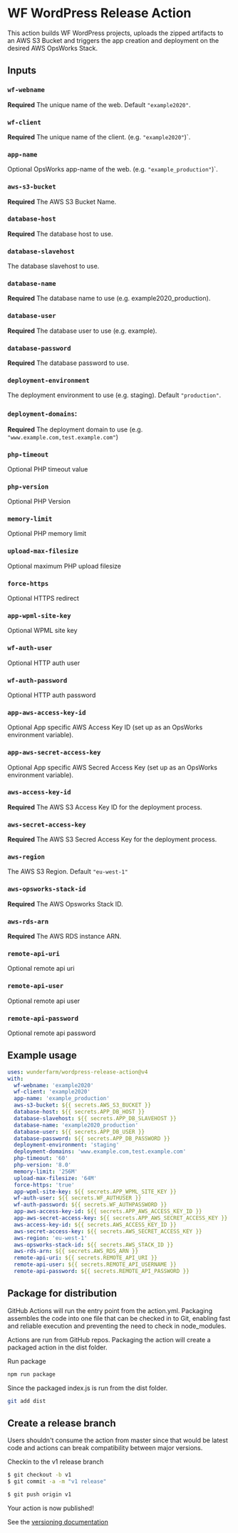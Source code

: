 # WF WordPress Release Action

This action builds WF WordPress projects, uploads the zipped artifacts to an AWS S3 Bucket and triggers the app creation and deployment on the desired AWS OpsWorks Stack.

## Inputs

### `wf-webname`
**Required** The unique name of the web. Default `"example2020"`.

### `wf-client`
**Required** The unique name of the client. (e.g. `"example2020"`)`.

### `app-name`
Optional OpsWorks app-name of the web. (e.g. `"example_production"`)`.

### `aws-s3-bucket`
**Required** The AWS S3 Bucket Name.

### `database-host`
**Required** The database host to use.

### `database-slavehost`
The database slavehost to use.

### `database-name`
**Required** The database name to use (e.g. example2020_production).

### `database-user`
**Required** The database user to use (e.g. example).

### `database-password`
**Required** The database password to use.

### `deployment-environment`
The deployment environment to use (e.g. staging). Default `"production"`.

### `deployment-domains`:
**Required** The deployment domain to use (e.g. `"www.example.com,test.example.com"`)

### `php-timeout`
Optional PHP timeout value

### `php-version`
Optional PHP Version

### `memory-limit`
Optional PHP memory limit

### `upload-max-filesize`
Optional maximum PHP upload filesize

### `force-https`
Optional HTTPS redirect

### `app-wpml-site-key`
Optional WPML site key

### `wf-auth-user`
Optional HTTP auth user

### `wf-auth-password`
Optional HTTP auth password

### `app-aws-access-key-id`
Optional App specific AWS Access Key ID (set up as an OpsWorks environment variable).

### `app-aws-secret-access-key`
Optional App specific AWS Secred Access Key (set up as an OpsWorks environment variable).

### `aws-access-key-id`
**Required** The AWS S3 Access Key ID for the deployment process.

### `aws-secret-access-key`
**Required** The AWS S3 Secred Access Key for the deployment process.

### `aws-region`
The AWS S3 Region. Default `"eu-west-1"`

### `aws-opsworks-stack-id`
**Required** The AWS Opsworks Stack ID.

### `aws-rds-arn`
**Required** The AWS RDS instance ARN. 

### `remote-api-uri`
Optional remote api uri

### `remote-api-user`
Optional remote api user

### `remote-api-password`
Optional remote api password

## Example usage
```yaml
uses: wunderfarm/wordpress-release-action@v4
with:
  wf-webname: 'example2020'
  wf-client: 'example2020'
  app-name: 'example_production'
  aws-s3-bucket: ${{ secrets.AWS_S3_BUCKET }}
  database-host: ${{ secrets.APP_DB_HOST }}
  database-slavehost: ${{ secrets.APP_DB_SLAVEHOST }}
  database-name: 'example2020_production'
  database-user: ${{ secrets.APP_DB_USER }}
  database-password: ${{ secrets.APP_DB_PASSWORD }}
  deployment-environment: 'staging'
  deployment-domains: 'www.example.com,test.example.com'
  php-timeout: '60'
  php-version: '8.0'
  memory-limit: '256M'
  upload-max-filesize: '64M'
  force-https: 'true'
  app-wpml-site-key: ${{ secrets.APP_WPML_SITE_KEY }}
  wf-auth-user: ${{ secrets.WF_AUTHUSER }}
  wf-auth-password: ${{ secrets.WF_AUTHPASSWORD }}
  app-aws-access-key-id: ${{ secrets.APP_AWS_ACCESS_KEY_ID }}
  app-aws-secret-access-key: ${{ secrets.APP_AWS_SECRET_ACCESS_KEY }}
  aws-access-key-id: ${{ secrets.AWS_ACCESS_KEY_ID }}
  aws-secret-access-key: ${{ secrets.AWS_SECRET_ACCESS_KEY }}
  aws-region: 'eu-west-1'
  aws-opsworks-stack-id: ${{ secrets.AWS_STACK_ID }}
  aws-rds-arn: ${{ secrets.AWS_RDS_ARN }}
  remote-api-uri: ${{ secrets.REMOTE_API_URI }}
  remote-api-user: ${{ secrets.REMOTE_API_USERNAME }}
  remote-api-password: ${{ secrets.REMOTE_API_PASSWORD }}
```

## Package for distribution

GitHub Actions will run the entry point from the action.yml. Packaging assembles the code into one file that can be checked in to Git, enabling fast and reliable execution and preventing the need to check in node_modules.

Actions are run from GitHub repos.  Packaging the action will create a packaged action in the dist folder.

Run package

```bash
npm run package
```

Since the packaged index.js is run from the dist folder.

```bash
git add dist
```

## Create a release branch

Users shouldn't consume the action from master since that would be latest code and actions can break compatibility between major versions.

Checkin to the v1 release branch

```bash
$ git checkout -b v1
$ git commit -a -m "v1 release"
```

```bash
$ git push origin v1
```

Your action is now published!

See the [versioning documentation](https://github.com/actions/toolkit/blob/master/docs/action-versioning.md)
